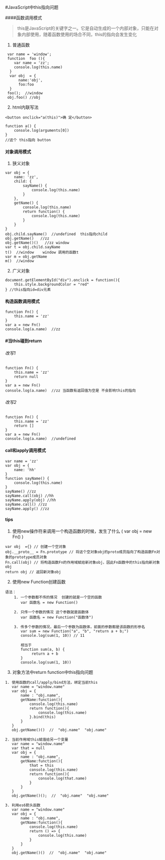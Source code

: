 #JavaScript中this指向问题

####函数调用模式

> this是JavaScript的关键字之一。它是自动生成的一个内部对象，只能在对象内部使用，随着函数使用的场合不同，this的指向会发生变化
1. 普通函数
```
 var name = 'window';
 function  foo (){
    var name = 'zz';
    console.log(this.name)
  }
  var obj  = {
      name:'obj',
      foo:foo
  }
 foo();  //window
 obj.foo() //obj
```
2. html内联写法
```
<button onclick="a(this)">确 定</button>

function a() {
	console.log(arguments[0])
}
//这个 this指向 button
```
#### 对象调用模式

1. 狭义对象
```
var obj = {
	name: 'zz',
	child: {
		sayName() {
			console.log(this.name)
		}
	},
	getName() {
		console.log(this.name)
		return function() {
			console.log(this.name)
		}
	}
}
obj.child.sayName()  //undefined  this指向child
obj.getName()   //zz
obj.getName()()   //zz window 
var t = obj.child.sayName  
t()  //window    window 调用的函数t
var m = obj.getName
m()  //window
```
2. 广义对象
```
document.getElementById("div").onclick = function(){
    this.style.backgroundColor = "red"      
} //this指向id=div元素
```
#### 构造函数调用模式

	function Fn() {
		this.name = 'zz'
	}
	var a = new Fn()
	console.log(a.name)  //zz

#### #当this碰到return
###### 改写1
```
function Fn() {
	this.name = 'zz'
	return null
}
var a = new Fn()
console.log(a.name)  //zz 当函数有返回值为空是 不会影响this的指向
````
###### 改写2
```
function Fn() {
	this.name = 'zz'
	return []
}
var a = new Fn()
console.log(a.name)  //undefined
```  
#### call和apply调用模式
```
var name = 'zz'
var obj = {
	name: 'hh'
}
function sayName() {
    console.log(this.name)
}
sayName() //zz
sayName.call(obj) //hh
sayName.apply(obj) //hh
sayName.call() //zz
sayName.apply() //zz
```

#### tips

1. 使用new操作符来调用一个构造函数的时候，发生了什么 ( var obj = new Fn() )
```
var obj  ={} // 创建一个空对象
obj.__proto__ = Fn.prototype // 将这个空对象obj的proto成员指向了构造函数Fn对象的prototype成员对象
Fn.call(obj) // 将构造函数Fn的作用域赋给新对象obj，因此Fn函数中的this指向新对象obj
return obj // 返回新对象obj
```
2. 使用new Function创建函数
```
语法：
    1. 一个参数都不传的情况  创建的就是一个空的函数
       var 函数名 = new Function()

    2. 只传一个参数的情况 这个参数就是函数体
       var 函数名 = new Function("函数体")

    3. 传多个参数的情况，最后一个参数为函数体，前面的参数都是该函数的形参名
       var sum = new Function("a", "b", "return a + b;")
	   console.log(sum(1, 10)) // 11

	   相当于
	   function sum(a, b) {
	   		return a + b
	   }
	   console.log(sum(1, 10))
```
3. 对象方法中return function中this指向问题
```
1. 使用函数的call/apply/bind方法，绑定当前this
   var name = "window.name"
   var obj = {
       name : "obj.name",
       getName:function(){
           console.log(this.name)
           return function(){
               console.log(this.name)
           }.bind(this)
       }
   }
   obj.getName()()  //  "obj.name"  "obj.name"

2. 当前作用域this赋值给另一个变量
   var name = "window.name"
   var that = null
   var obj = {
       name : "obj.name",
       getName:function(){
		   that = this
           console.log(this.name)
           return function(){
               console.log(that.name)
           }
       }
   }
   obj.getName()();  //  "obj.name"  "obj.name"

3. 利用es6箭头函数
   var name = "window.name"
   var obj = {
       name : "obj.name",
       getName:function(){
           console.log(this.name)
           return () => {
               console.log(this.name)
           }
       }
   }
   obj.getName()()  //  "obj.name"  "obj.name"
```